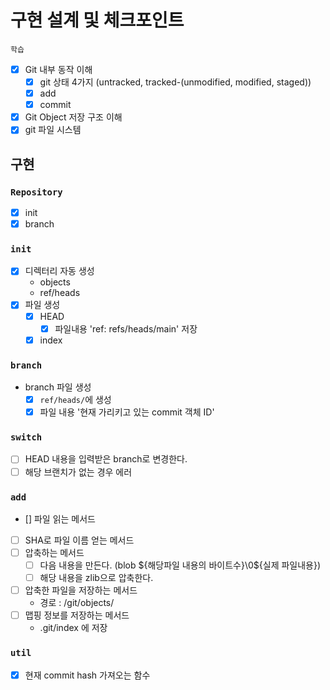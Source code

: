 # 구현 설계 및 체크포인트

`학습`

- [x] Git 내부 동작 이해
  - [x] git 상태 4가지 (untracked, tracked-(unmodified, modified, staged))
  - [x] add
  - [x] commit
- [x] Git Object 저장 구조 이해
- [x] git 파일 시스템

## 구현

### `Repository`

- [x] init
- [x] branch

### `init`

- [x] 디렉터리 자동 생성
  - objects
  - ref/heads
- [x] 파일 생성
  - [x] HEAD
    - [x] 파일내용 'ref: refs/heads/main' 저장
  - [x] index

### `branch`

- branch 파일 생성
  - [x] `ref/heads/`에 생성
  - [x] 파일 내용 '현재 가리키고 있는 commit 객체 ID'

### `switch`
- [ ] HEAD 내용을 입력받은 branch로 변경한다.
- [ ] 해당 브랜치가 없는 경우 에러

### `add`

- [] 파일 읽는 메서드
- [ ] SHA로 파일 이름 얻는 메서드
- [ ] 압축하는 메서드
  - [ ] 다음 내용을 만든다. (blob ${해당파일 내용의 바이트수}\0${실제
파일내용})
  - [ ] 해당 내용을 zlib으로 압축한다.
- [ ] 압축한 파일을 저장하는 메서드
  - 경로 : /git/objects/ 
- [ ] 맵핑 정보를 저장하는 메서드
  - .git/index 에 저장




### `util`

- [x] 현재 commit hash 가져오는 함수
